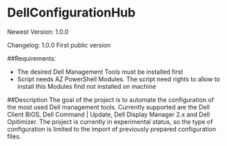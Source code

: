 # DellConfigurationHub
Newest Version: 1.0.0

Changelog:
1.0.0 First public version

##Requirements:
- The desired Dell Management Tools must be installed first
- Script needs AZ PowerShell Modules. The script need rights to allow to install this Modules find not installed on machine


##Description
The goal of the project is to automate the configuration of the most used Dell management tools. Currently supported are the Dell Client BIOS, Dell Command | Update, Dell Display Manager 2.x and Dell Opitimizer. The project is currently in experimental status, so the type of configuration is limited to the import of previously prepared configuration files.
